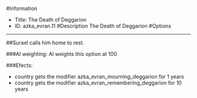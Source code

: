 #Information
 - Title: The Death of Deggarion
 - ID: azka_evran.11
#Description
The Death of Deggarion
#Options

___
##Surael calls him home to rest.

###AI weighting:
AI weights this option at 100


###Efects:<ul><li>country gets the modifier azka_evran_mourning_deggarion for 1 years</li><li>country gets the modifier azka_evran_remembering_deggarion for 10 years</li></ul>
